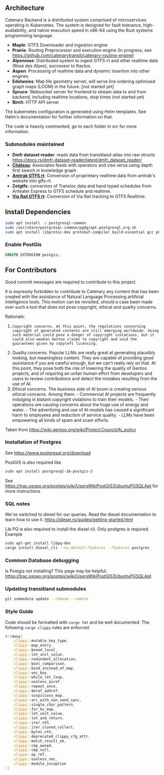 ## Architecture

Catenary Backend is a distributed system comprised of microservices operating in Kubernetes. The system is designed for fault tolerance, high-avaliability, and native execution speed in x86-64 using the Rust systems programming language.

- **Maple**: GTFS Downloader and ingestion engine
- **Prairie**: Routing Preprocessor and execution engine (In progress, see https://github.com/catenarytransit/catenary-routing-engine)
- **Alpenrose**: Distributed system to ingest GTFS-rt and other realtime data (Rose des Alpes), successor to Kactus.
- **Aspen**: Processing of realtime data and dynamic insertion into other engines
- **Edelweiss**: Map tile geometry server, will serve line ordering optimised graph maps (LOOM) in the future. [not started yet]
- **Spruce**: Websocket server for frontend to stream data to and from backend, including realtime locations, stop times (not started yet)
- **Birch**: HTTP API server

The kubernetes configuration is generated using Helm templates. See Helm's documentation for further information on that.

The code is heavily commented, go to each folder in src for more information.

### Submodules maintained 
- **Dmfr dataset reader**: reads data from transitland-atlas into raw structs https://docs.rs/dmfr-dataset-reader/latest/dmfr_dataset_reader/
- **[Château](https://github.com/catenarytransit/chateau)**: Associates feeds with operators and vise versa using depth first search in knowledge graph
- **[Amtrak GTFS rt](https://github.com/catenarytransit/amtrak-gtfs-rt)**: Conversion of proprietary realtime data from amtrak's website into gtfs-rt.
- **Zotgtfs**: conversion of Transloc data and hand typed schedules from Anteater Express to GTFS schedule and realtime.
- **[Via Rail GTFS rt](https://github.com/catenarytransit/via-rail-gtfsrt)**: Conversion of Via Rail tracking to GTFS Realtime.

## Install Dependencies

```bash
sudo apt install -y postgresql-common
sudo /usr/share/postgresql-common/pgdg/apt.postgresql.org.sh
sudo apt install libprotoc-dev protobuf-compiler build-essential gcc pkg-config libssl-dev postgresql postgresql-17 postgresql-17-postgis postgresql-contrib unzip wget cmake openssl libpq-dev
```

### Enable PostGis

```sql
CREATE EXTENSION postgis;
```

## For Contributors

Good commit messages are required to contribute to this project.

It is expressly forbidden to contribute to Catenary any content that has been created with the assistance of Natural Language Processing artificial intelligence tools. This motion can be revisited, should a case been made over such a tool that does not pose copyright, ethical and quality concerns.

Rationale:

1.     Copyright concerns. At this point, the regulations concerning copyright of generated contents are still emerging worldwide. Using such material could pose a danger of copyright violations, but it could also weaken Gentoo claims to copyright and void the guarantees given by copyleft licensing.
2. Quality concerns. Popular LLMs are really great at generating plausibly looking, but meaningless content. They are capable of providing good assistance if you are careful enough, but we can't really rely on that. At this point, they pose both the risk of lowering the quality of Gentoo projects, and of requiring an unfair human effort from developers and users to review contributions and detect the mistakes resulting from the use of AI.
3. Ethical concerns. The business side of AI boom is creating serious ethical concerns. Among them:
        - Commercial AI projects are frequently indulging in blatant copyright violations to train their models.
        - Their operations are causing concerns about the huge use of energy and water.
        - The advertising and use of AI models has caused a significant harm to employees and reduction of service quality.
        - LLMs have been empowering all kinds of spam and scam efforts.

Taken from https://wiki.gentoo.org/wiki/Project:Council/AI_policy

### Installation of Postgres

See https://www.postgresql.org/download

PostGIS is also required like 
```bash
sudo apt install postgresql-16-postgis-3
```

See https://trac.osgeo.org/postgis/wiki/UsersWikiPostGIS3UbuntuPGSQLApt for more instructions

### SQL notes
We've switched to diesel for our queries. Read the diesel documentation to learn how to use it.
https://diesel.rs/guides/getting-started.html

Lib PQ is also required to install the diesel cli. Only postgres is required.
Example
```bash
sudo apt-get install libpq-dev
cargo install diesel_cli --no-default-features --features postgres
```

### Common Database debugging

Is Postgis not installing? This page may be helpful: https://trac.osgeo.org/postgis/wiki/UsersWikiPostGIS3UbuntuPGSQLApt

### Updating transitland submodules

```bash
git submodule update --rebase --remote
```

### Style Guide

Code should be formatted with `cargo fmt` and be well documented.
The following `cargo clippy` rules are enforced.

```rs
#![deny(
    clippy::mutable_key_type,
    clippy::map_entry,
    clippy::boxed_local,
    clippy::let_unit_value,
    clippy::redundant_allocation,
    clippy::bool_comparison,
    clippy::bind_instead_of_map,
    clippy::vec_box,
    clippy::while_let_loop,
    clippy::useless_asref,
    clippy::repeat_once,
    clippy::deref_addrof,
    clippy::suspicious_map,
    clippy::arc_with_non_send_sync,
    clippy::single_char_pattern,
    clippy::for_kv_map,
    clippy::let_unit_value,
    clippy::let_and_return,
    clippy::iter_nth,
    clippy::iter_cloned_collect,
    clippy::bytes_nth,
    clippy::deprecated_clippy_cfg_attr,
    clippy::match_result_ok,
    clippy::cmp_owned,
    clippy::cmp_null,
    clippy::op_ref,
    clippy::useless_vec,
    clippy::module_inception
)]
```
